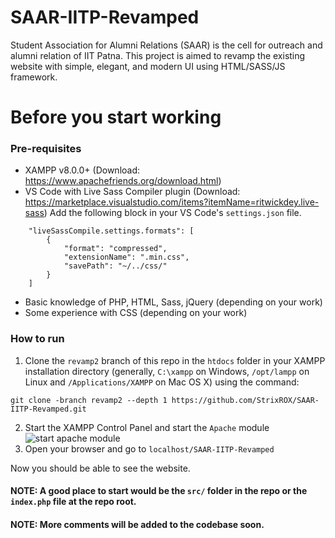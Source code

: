 # SAAR-IITP-Revamped
Student Association for Alumni Relations (SAAR) is the cell for outreach and alumni relation of IIT Patna. This project is aimed to revamp the existing website with simple, elegant, and modern UI using HTML/SASS/JS framework.

# Before you start working
### Pre-requisites
* XAMPP v8.0.0+ (Download: https://www.apachefriends.org/download.html)
* VS Code with Live Sass Compiler plugin (Download: https://marketplace.visualstudio.com/items?itemName=ritwickdey.live-sass)
Add the following block in your VS Code's `settings.json` file.
```
    "liveSassCompile.settings.formats": [
        {
            "format": "compressed",
            "extensionName": ".min.css",
            "savePath": "~/../css/"
        }
    ]
 ```
* Basic knowledge of PHP, HTML, Sass, jQuery (depending on your work)
* Some experience with CSS (depending on your work)

### How to run
1. Clone the `revamp2` branch of this repo in the `htdocs` folder in your XAMPP installation directory (generally, `C:\xampp` on Windows, `/opt/lampp` on Linux and `/Applications/XAMPP` on Mac OS X) using the command:
```
git clone -branch revamp2 --depth 1 https://github.com/StrixROX/SAAR-IITP-Revamped.git
```
2. Start the XAMPP Control Panel and start the `Apache` module
![start apache module](https://i.imgur.com/jLQc7o6.png)
3. Open your browser and go to `localhost/SAAR-IITP-Revamped`

Now you should be able to see the website.

#### NOTE: A good place to start would be the `src/` folder in the repo or the `index.php` file at the repo root.

#### NOTE: More comments will be added to the codebase soon.
